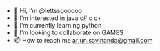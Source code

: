 - 👋 Hi, I’m @lettssgooooo
- 👀 I’m interested in java c# c c+
- 🌱 I’m currently learning python
- 💞️ I’m looking to collaborate on GAMES
- 📫 How to reach me arjun.savinanda@gmail.com

